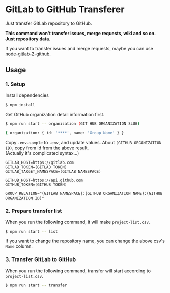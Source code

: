 # GitLab to GitHub Transferer

Just transfer GitLab repository to GitHub.

**This command won't transfer issues, merge requests, wiki and so on. Just repository data.**

If you want to transfer issues and merge requests, maybe you can use [node-gitlab-2-github](https://github.com/piceaTech/node-gitlab-2-github).

## Usage

### 1. Setup

Install dependencies

```bash
$ npm install
```

Get GitHub organization detail information first.

```bash
$ npm run start -- organization (GIT HUB ORGANIZATION SLUG)

{ organization: { id: '****', name: 'Group Name' } }
```

Copy `.env.sample` to `.env`, and update values. About `(GITHUB ORGANIZATION ID)`, copy from id from the above result.  
(Actually it's complicated syntax...)

```dotenv
GITLAB_HOST=https://gitlab.com
GITLAB_TOKEN=(GITLAB TOKEN)
GITLAB_TARGET_NAMESPACE=(GITLAB NAMESPACE)

GITHUB_HOST=https://api.github.com
GITHUB_TOKEN=(GITHUB TOKEN)

GROUP_RELATION="(GITLAB NAMESPACE):(GITHUB ORGANIZATION NAME):(GITHUB ORGANIZATION ID)"
```

### 2. Prepare transfer list

When you run the following command, it will make `project-list.csv`.

```bash
$ npm run start -- list
```

If you want to change the repository name, you can change the above csv's `Name` column.

### 3. Transfer GitLab to GitHub

When you run the following command, transfer will start according to `project-list.csv`.

```bash
$ npm run start -- transfer
```